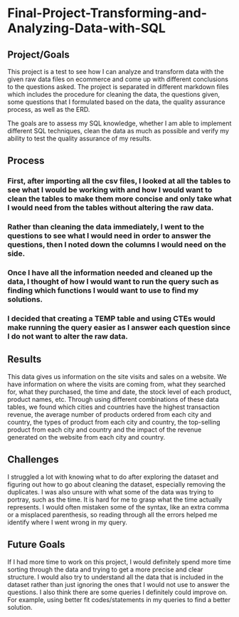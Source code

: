 # Final-Project-Transforming-and-Analyzing-Data-with-SQL

## Project/Goals
This project is a test to see how I can analyze and transform data with the given raw data files on ecommerce and come up with different conclusions to the questions asked. 
The project is separated in different markdown files which includes the procedure for cleaning the data, the questions given, some questions that I formulated based on the data, the quality assurance process, as well as the ERD.

The goals are to assess my SQL knowledge, whether I am able to implement different SQL techniques, clean the data as much as possible and verify my ability to test the quality assurance of my results. 

## Process
### First, after importing all the csv files, I looked at all the tables to see what I would be working with and how I would want to clean the tables to make them more concise and only take what I would need from the tables without altering the raw data.
### Rather than cleaning the data immediately, I went to the questions to see what I would need in order to answer the questions, then I noted down the columns I would need on the side.
### Once I have all the information needed and cleaned up the data, I thought of how I would want to run the query such as finding which functions I would want to use to find my solutions.
### I decided that creating a TEMP table and using CTEs would make running the query easier as I answer each question since I do not want to alter the raw data.
### 


## Results
This data gives us information on the site visits and sales on a website. We have information on where the visits are coming from, what they searched for, what they purchased, the time and date, the stock level of each product, product names, etc.
Through using different combinations of these data tables, we found which cities and countries have the highest transaction revenue, the average number of products ordered from each city and country, the types of product from each city and country, the top-selling product from each city and country and the impact of the revenue generated on the website from each city and country.

## Challenges 

I struggled a lot with knowing what to do after exploring the dataset and figuring out how to go about cleaning the dataset, especially removing the duplicates.
I was also unsure with what some of the data was trying to portray, such as the time. It is hard for me to grasp what the time actually represents.
I would often mistaken some of the syntax, like an extra comma or a misplaced parenthesis, so reading through all the errors helped me identify where I went wrong in my query.

## Future Goals

If I had more time to work on this project, I would definitely spend more time sorting through the data and trying to get a more precise and clear structure.
I would also try to understand all the data that is included in the dataset rather than just ignoring the ones that I would not use to answer the questions.
I also think there are some queries I definitely could improve on. For example, using better fit codes/statements in my queries to find a better solution.
